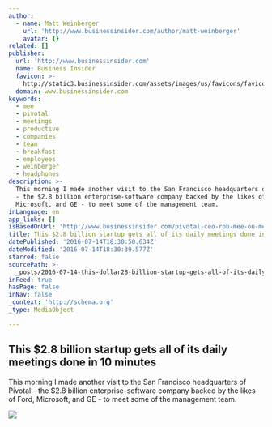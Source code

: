 ```yaml
---
author:
  - name: Matt Weinberger
    url: 'http://www.businessinsider.com/author/matt-weinberger'
    avatar: {}
related: []
publisher:
  url: 'http://www.businessinsider.com'
  name: Business Insider
  favicon: >-
    http://static3.businessinsider.com/assets/images/us/favicons/favicon.ico?v=BI-US-2016-03-31
  domain: www.businessinsider.com
keywords:
  - mee
  - pivotal
  - meetings
  - productive
  - companies
  - team
  - breakfast
  - employees
  - weinberger
  - headphones
description: >-
  This morning I made another visit to the San Francisco headquarters of Pivotal
  - the $2.8 billion enterprise-software company backed by the likes of Ford,
  Microsoft, and GE - to meet some of the management team.
inLanguage: en
app_links: []
isBasedOnUrl: 'http://www.businessinsider.com/pivotal-ceo-rob-mee-on-meetings-2016-7'
title: This $2.8 billion startup gets all of its daily meetings done in 10 minutes
datePublished: '2016-07-14T18:30:50.634Z'
dateModified: '2016-07-14T18:30:39.577Z'
starred: false
sourcePath: >-
  _posts/2016-07-14-this-dollar28-billion-startup-gets-all-of-its-daily-meetings-don.md
inFeed: true
hasPage: false
inNav: false
_context: 'http://schema.org'
_type: MediaObject

---
```

<article style=""><h1>This $2.8 billion startup gets all of its daily meetings done in 10 minutes</h1><p>This morning I made another visit to the San Francisco headquarters of Pivotal - the $2.8 billion enterprise-software company backed by the likes of Ford, Microsoft, and GE - to meet some of the management team.</p><img src="http://static4.businessinsider.com/image/5786b70f88e4a725238b7b7c-2400/slack%20for%20ios%20upload%20(7).jpg" /></article>